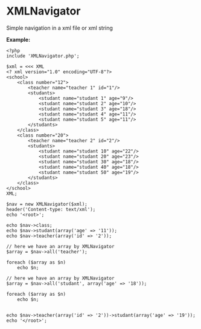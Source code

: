 XMLNavigator
===========


Simple navigation in a xml file or xml string


**Example:**

    <?php
    include 'XMLNavigator.php';

    $xml = <<< XML
    <? xml version="1.0" encoding="UTF-8"?>
    <school>
        <class number="12">
            <teacher name="teacher 1" id="1"/>
            <studants>
                <studant name="studant 1" age="9"/>
                <studant name="studant 2" age="10"/>
                <studant name="studant 3" age="18"/>
                <studant name="studant 4" age="11"/>
                <studant name="studant 5" age="11"/>
            </studants>
        </class>    
        <class number="20">
            <teacher name="teacher 2" id="2"/>
            <studants>
                <studant name="studant 10" age="22"/>
                <studant name="studant 20" age="23"/>
                <studant name="studant 30" age="18"/>
                <studant name="studant 40" age="18"/>
                <studant name="studant 50" age="19"/>
            </studants>
        </class>
    </school>
    XML;

    $nav = new XMLNavigator($xml);
    header('Content-type: text/xml');
    echo '<root>';

    echo $nav->class;
    echo $nav->studant(array('age' => '11'));
    echo $nav->teacher(array('id' => '2'));

    // here we have an array by XMLNavigator
    $array = $nav->all('teacher');

    foreach ($array as $n)
        echo $n;

    // here we have an array by XMLNavigator
    $array = $nav->all('studant', array('age' => '18'));

    foreach ($array as $n)
        echo $n;
    

    echo $nav->teacher(array('id' => '2'))->studant(array('age' => '19'));
    echo '</root>';
